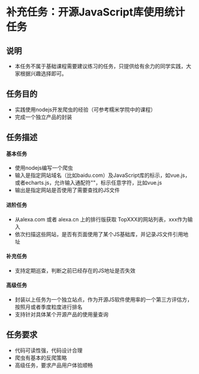 # 补充任务：开源JavaScript库使用统计任务

## 说明
* 本任务不属于基础课程需要建议练习的任务，只提供给有余力的同学实践，大家根据兴趣选择即可。

## 任务目的
* 实践使用nodejs开发爬虫的经验（可参考糯米学院中的课程）
* 完成一个独立产品的封装

## 任务描述
#### 基本任务
* 使用nodejs编写一个爬虫
* 输入是指定网站域名（比如baidu.com）及JavaScript库的标示，如vue.js，或者echarts.js，允许输入通配符""，标示任意字符，比如vue.js
* 输出是指定网站是否使用了需要查找的JS文件

#### 进阶任务

* 从alexa.com 或者 alexa.cn 上的排行版获取 TopXXX的网站列表，xxx作为输入
* 依次扫描这些网站，是否有页面使用了某个JS基础库，并记录JS文件引用地址

#### 补充任务

* 支持定期巡查，判断之前已经存在的JS地址是否失效

#### 高级任务

* 封装以上任务为一个独立站点，作为开源JS软件使用率的一个第三方评估方，按照月或者季度粒度进行排名
* 支持针对具体某个开源产品的使用量查询

## 任务要求

* 代码可读性强，代码设计合理
* 爬虫有基本的反爬策略
* 高级任务，要求产品用户体验顺畅